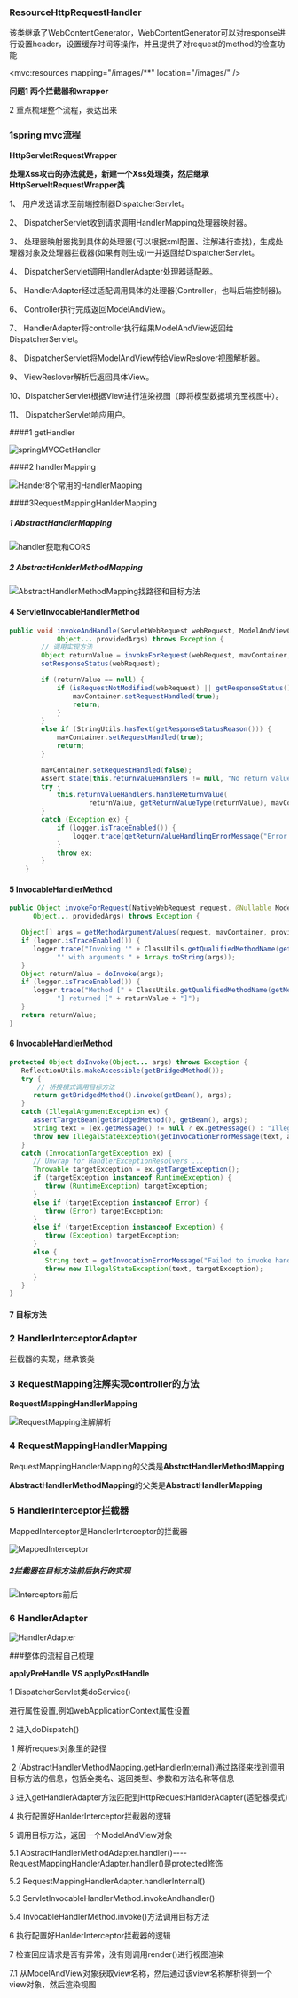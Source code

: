 ### ResourceHttpRequestHandler

该类继承了WebContentGenerator，WebContentGenerator可以对response进行设置header，设置缓存时间等操作，并且提供了对request的method的检查功能

<mvc:resources mapping="/images/**" location="/images/" />

**问题1 两个拦截器和wrapper**

2 重点梳理整个流程，表达出来

### 1spring mvc流程

**HttpServletRequestWrapper**

**处理Xss攻击的办法就是，新建一个Xss处理类，然后继承HttpServeltRequestWrapper类**

1、  用户发送请求至前端控制器DispatcherServlet。

2、  DispatcherServlet收到请求调用HandlerMapping处理器映射器。

3、  处理器映射器找到具体的处理器(可以根据xml配置、注解进行查找)，生成处理器对象及处理器拦截器(如果有则生成)一并返回给DispatcherServlet。

4、  DispatcherServlet调用HandlerAdapter处理器适配器。

5、  HandlerAdapter经过适配调用具体的处理器(Controller，也叫后端控制器)。

6、  Controller执行完成返回ModelAndView。

7、  HandlerAdapter将controller执行结果ModelAndView返回给DispatcherServlet。

8、  DispatcherServlet将ModelAndView传给ViewReslover视图解析器。

9、  ViewReslover解析后返回具体View。

10、DispatcherServlet根据View进行渲染视图（即将模型数据填充至视图中）。

11、 DispatcherServlet响应用户。

####1 getHandler

![springMVCGetHandler](D:\resources\study\note\images\springMVCGetHandler.png)

####2 handlerMapping

![Hander8个常用的HandlerMapping](D:\resources\study\note\images\Hander8个常用的HandlerMapping.png)

####3RequestMappingHanlderMapping

##### 1 AbstractHandlerMapping

![handler获取和CORS](D:\resources\study\note\images\handler获取和CORS.png)

##### 2 AbstractHanlderMethodMapping

![AbstractHandlerMethodMapping找路径和目标方法](D:\resources\study\note\images\AbstractHandlerMethodMapping找路径和目标方法.png)

#### 4 ServletInvocableHandlerMethod

```java
public void invokeAndHandle(ServletWebRequest webRequest, ModelAndViewContainer mavContainer,
			Object... providedArgs) throws Exception {
		// 调用实现方法
		Object returnValue = invokeForRequest(webRequest, mavContainer, providedArgs);
		setResponseStatus(webRequest);

		if (returnValue == null) {
			if (isRequestNotModified(webRequest) || getResponseStatus() != null || mavContainer.isRequestHandled()) {
				mavContainer.setRequestHandled(true);
				return;
			}
		}
		else if (StringUtils.hasText(getResponseStatusReason())) {
			mavContainer.setRequestHandled(true);
			return;
		}

		mavContainer.setRequestHandled(false);
		Assert.state(this.returnValueHandlers != null, "No return value handlers");
		try {
			this.returnValueHandlers.handleReturnValue(
					returnValue, getReturnValueType(returnValue), mavContainer, webRequest);
		}
		catch (Exception ex) {
			if (logger.isTraceEnabled()) {
				logger.trace(getReturnValueHandlingErrorMessage("Error handling return value", returnValue), ex);
			}
			throw ex;
		}
	}
```

#### 5 InvocableHandlerMethod

```java
public Object invokeForRequest(NativeWebRequest request, @Nullable ModelAndViewContainer mavContainer,
      Object... providedArgs) throws Exception {

   Object[] args = getMethodArgumentValues(request, mavContainer, providedArgs);
   if (logger.isTraceEnabled()) {
      logger.trace("Invoking '" + ClassUtils.getQualifiedMethodName(getMethod(), getBeanType()) +
            "' with arguments " + Arrays.toString(args));
   }
   Object returnValue = doInvoke(args);
   if (logger.isTraceEnabled()) {
      logger.trace("Method [" + ClassUtils.getQualifiedMethodName(getMethod(), getBeanType()) +
            "] returned [" + returnValue + "]");
   }
   return returnValue;
}
```

#### 6 InvocableHandlerMethod

```java
protected Object doInvoke(Object... args) throws Exception {
   ReflectionUtils.makeAccessible(getBridgedMethod());
   try {
       // 桥接模式调用目标方法
      return getBridgedMethod().invoke(getBean(), args);
   }
   catch (IllegalArgumentException ex) {
      assertTargetBean(getBridgedMethod(), getBean(), args);
      String text = (ex.getMessage() != null ? ex.getMessage() : "Illegal argument");
      throw new IllegalStateException(getInvocationErrorMessage(text, args), ex);
   }
   catch (InvocationTargetException ex) {
      // Unwrap for HandlerExceptionResolvers ...
      Throwable targetException = ex.getTargetException();
      if (targetException instanceof RuntimeException) {
         throw (RuntimeException) targetException;
      }
      else if (targetException instanceof Error) {
         throw (Error) targetException;
      }
      else if (targetException instanceof Exception) {
         throw (Exception) targetException;
      }
      else {
         String text = getInvocationErrorMessage("Failed to invoke handler method", args);
         throw new IllegalStateException(text, targetException);
      }
   }
}
```

#### 7 目标方法





### 2 HandlerInterceptorAdapter

拦截器的实现，继承该类



### 3 RequestMapping注解实现controller的方法

**RequestMappingHandlerMapping**

![RequestMapping注解解析](D:\resources\study\note\images\RequestMapping注解解析.png)



### 4 RequestMappingHandlerMapping

RequestMappingHandlerMapping的父类是**AbstrctHandlerMethodMapping**

**AbstractHandlerMethodMapping**的父类是**AbstractHandlerMapping**



### 5 HandlerInterceptor拦截器

MappedInterceptor是HandlerInterceptor的拦截器

![MappedInterceptor](D:\resources\study\note\images\MappedInterceptor.png)

##### 2拦截器在目标方法前后执行的实现

![Interceptors前后](D:\resources\study\note\images\Interceptors前后.png)



### 6 HandlerAdapter

![HandlerAdapter](D:\resources\study\note\images\HandlerAdapter.png)







###整体的流程自己梳理

**applyPreHandle VS applyPostHandle**

1 DispatcherServlet类doService()

   进行属性设置,例如webApplicationContext属性设置

2 进入doDispatch()

​	1 解析request对象里的路径

​        2 (AbstractHandlerMethodMapping.getHandlerInternal)通过路径来找到调用目标方法的信息，包括全类名、返回类型、参数和方法名称等信息

3 进入getHandlerAdapter方法匹配到HttpRequestHanlderAdapter(适配器模式)

4 执行配置好HanlderInterceptor拦截器的逻辑

5 调用目标方法，返回一个ModelAndView对象

   5.1 AbstractHandlerMethodAdapter.handler()----RequestMappingHandlerAdapter.handler()是protected修饰

   5.2 RequestMappingHandlerAdapter.handlerInternal()

   5.3 ServletInvocableHandlerMethod.invokeAndhandler()

   5.4 InvocableHandlerMethod.invoke()方法调用目标方法

6 执行配置好HanlderInterceptor拦截器的逻辑

7 检查回应请求是否有异常，没有则调用render()进行视图渲染

   7.1 从ModelAndView对象获取view名称，然后通过该view名称解析得到一个view对象，然后渲染视图